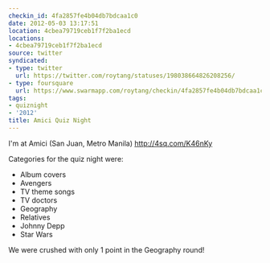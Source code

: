 ```yaml
---
checkin_id: 4fa2857fe4b04db7bdcaa1c0
date: 2012-05-03 13:17:51
location: 4cbea79719ceb1f7f2ba1ecd
locations:
- 4cbea79719ceb1f7f2ba1ecd
source: twitter
syndicated:
- type: twitter
  url: https://twitter.com/roytang/statuses/198038664826208256/
- type: foursquare
  url: https://www.swarmapp.com/roytang/checkin/4fa2857fe4b04db7bdcaa1c0
tags:
- quiznight
- '2012'
title: Amici Quiz Night
---
```


I'm at Amici (San Juan, Metro Manila) http://4sq.com/K46nKy

Categories for the quiz night were:

- Album covers
- Avengers
- TV theme songs
- TV doctors
- Geography
- Relatives
- Johnny Depp
- Star Wars

We were crushed with only 1 point in the Geography round!